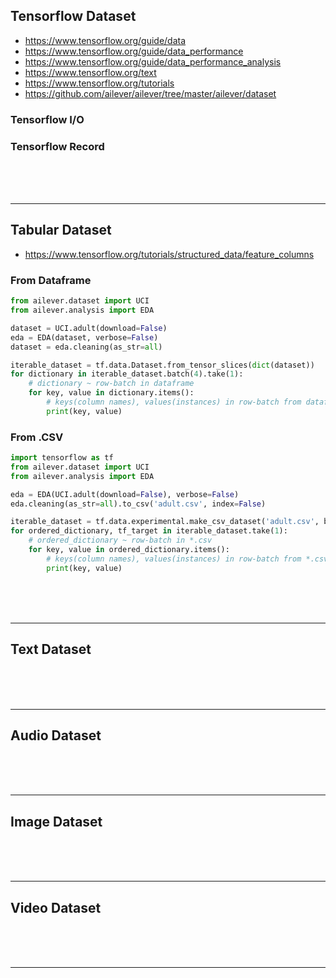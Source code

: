 ## Tensorflow Dataset
- https://www.tensorflow.org/guide/data
- https://www.tensorflow.org/guide/data_performance
- https://www.tensorflow.org/guide/data_performance_analysis
- https://www.tensorflow.org/text
- https://www.tensorflow.org/tutorials
- https://github.com/ailever/ailever/tree/master/ailever/dataset

### Tensorflow I/O

### Tensorflow Record

<br><br><br>

---


## Tabular Dataset
- https://www.tensorflow.org/tutorials/structured_data/feature_columns

### From Dataframe
```python
from ailever.dataset import UCI
from ailever.analysis import EDA

dataset = UCI.adult(download=False)
eda = EDA(dataset, verbose=False)
dataset = eda.cleaning(as_str=all)

iterable_dataset = tf.data.Dataset.from_tensor_slices(dict(dataset))
for dictionary in iterable_dataset.batch(4).take(1):
    # dictionary ~ row-batch in dataframe
    for key, value in dictionary.items():
        # keys(column names), values(instances) in row-batch from dataframe
        print(key, value)
```


### From .CSV
```python
import tensorflow as tf
from ailever.dataset import UCI
from ailever.analysis import EDA

eda = EDA(UCI.adult(download=False), verbose=False) 
eda.cleaning(as_str=all).to_csv('adult.csv', index=False)

iterable_dataset = tf.data.experimental.make_csv_dataset('adult.csv', batch_size=4, label_name="50K")
for ordered_dictionary, tf_target in iterable_dataset.take(1):
    # ordered_dictionary ~ row-batch in *.csv
    for key, value in ordered_dictionary.items():
        # keys(column names), values(instances) in row-batch from *.csv
        print(key, value)
```



<br><br><br>

---


## Text Dataset

<br><br><br>

---


## Audio Dataset

<br><br><br>

---


## Image Dataset

<br><br><br>

---


## Video Dataset

<br><br><br>

---




